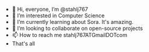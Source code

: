 - 👋 Hi, everyone, I’m @stahlj767
- 👀 I’m interested in Computer Science
- 🌱 I’m currently learning about Sora. It's amazing.
- 💞️ I’m looking to collaborate on open-source projects
- 📫 How to reach me stahlj767ATGmailDOTcom
- That's all

<!---
stahlj767/stahlj767 is a ✨ special ✨ repository because its `README.md` (this file) appears on your GitHub profile.
You can click the Preview link to take a look at your changes.
--->
